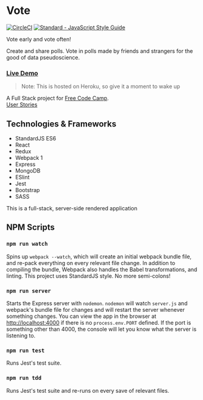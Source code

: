 # Vote
[![CircleCI](https://circleci.com/gh/itxchy/FCC-vote.svg?style=shield)](https://circleci.com/gh/itxchy/FCC-vote) [![Standard - JavaScript Style Guide](https://img.shields.io/badge/code_style-standard-brightgreen.svg)](http://standardjs.com/)

Vote early and vote often!

Create and share polls. Vote in polls made by friends and strangers for the good of data pseudoscience.

### [Live Demo](http://itxchy-vote.herokuapp.com/)
> Note: This is hosted on Heroku, so give it a moment to wake up

A Full Stack project for [Free Code Camp](https://www.freecodecamp.com/).  
[User Stories](https://www.freecodecamp.com/challenges/build-a-voting-app)

## Technologies & Frameworks

- StandardJS ES6
- React
- Redux
- Webpack 1
- Express
- MongoDB
- ESlint
- Jest
- Bootstrap
- SASS

This is a full-stack, server-side rendered application 

## NPM Scripts

### `npm run watch`
Spins up `webpack --watch`, which will create an initial webpack bundle file, and re-pack everything on every relevant file change. In addition to compiling the bundle, Webpack also handles the Babel transformations, and linting. This project uses StandardJS style. No more semi-colons!

### `npm run server` 
Starts the Express server with `nodemon`. `nodemon` will watch `server.js` and webpack's bundle file for changes and will restart the server whenever something changes. You can view the app in the browser at [http://localhost:4000](http://localhost:4000) if there is no `process.env.PORT` defined. If the port is something other than 4000, the console will let you know what the server is listening to.

### `npm run test`
Runs Jest's test suite.

### `npm run tdd`
Runs Jest's test suite and re-runs on every save of relevant files.

